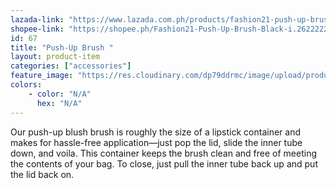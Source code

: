 ```yaml
---
lazada-link: "https://www.lazada.com.ph/products/fashion21-push-up-brush-black-i254090501-s348995851.html?spm=a2o4l.seller.list.52.5de16cc9Dn21mh&mp=1"
shopee-link: "https://shopee.ph/Fashion21-Push-Up-Brush-Black-i.26222223.826165408"
id: 67
title: "Push-Up Brush "
layout: product-item
categories: ["accessories"]
feature_image: "https://res.cloudinary.com/dp79ddrmc/image/upload/products/pushUpBrush.jpg"
colors:
    - color: "N/A"
      hex: "N/A"
---
```

Our push-up blush brush is roughly the size of a lipstick container and makes for hassle-free application—just pop the lid, slide the inner tube down, and voila. This container keeps the brush clean and free of meeting the contents of your bag. To close, just pull the inner tube back up and put the lid back on.
